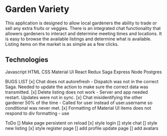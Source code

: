 
# Garden Variety

This application is designed to allow local gardeners the ability to trade or sell any extra fruits or veggies. There is an integrated chat functionality that allowers gardeners to interact and determine meeting times and locations. It is easy to browse the available listings and determine what is available. Listing items on the market is as simple as a few clicks. 

## Technologies

Javascript
HTML
CSS
Material UI
React
Redux
Saga
Express
Node
Postgres


BUGS LIST
[x] Chat does not autorefresh - Dispatch was not in the correct Saga. Needed to update the action to make sure the correct data was transmitted.
[x] Delete listing does not work - Server and app needed restart. Updates were not in sync.
[x] Chat misidentifying the other gardener 50% of the time - Called for user instead of user.username so conditional was never met.
[x] Formatting of Material UI items does not respond to div formatting - use <Box>

ToDo
[] Make page persistent on reload
[x] style login
[] style chat
[] style new listing
[x] style register page
[] add profile update page
[] add avatars